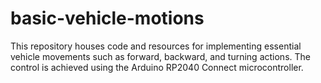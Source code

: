 # basic-vehicle-motions
This repository houses code and resources for implementing essential vehicle movements such as forward, backward, and turning actions. The control is achieved using the Arduino RP2040 Connect microcontroller. 
